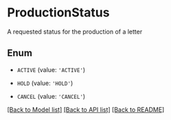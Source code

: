 # ProductionStatus

A requested status for the production of a letter

## Enum

* `ACTIVE` (value: `'ACTIVE'`)

* `HOLD` (value: `'HOLD'`)

* `CANCEL` (value: `'CANCEL'`)

[[Back to Model list]](../README.md#documentation-for-models) [[Back to API list]](../README.md#documentation-for-api-endpoints) [[Back to README]](../README.md)


